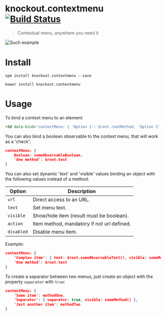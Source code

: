# knockout.contextmenu [![Build Status](https://travis-ci.org/nescalante/knockout.contextmenu.svg?branch=master)](https://travis-ci.org/nescalante/knockout.contextmenu)

> Contextual menu, anywhere you need it

![Such example](https://raw.github.com/nescalante/knockout.contextmenu/master/example/menu.png)

# Install

```shell
npm install knockout.contextmenu --save

bower install knockout.contextmenu
```

# Usage

To bind a context menu to an element:

```html
<td data-bind="contextMenu: { 'Option 1': $root.rootMethod, 'Option 2': itemMethod, 'Option 3': anotherMethod }">
```

You can also bind a boolean observable to the context menu, that will work as a 'check':

```json
contextMenu: { 
    Boolean: someObservableBoolean, 
    'One method': $root.test 
}
```

You can also set dynamic 'text' and 'visible' values binding an object with the following values instead of a method:

Option     | Description
-----------|-----------------------------------------------
`url`      | Direct access to an URL.
`text`     | Set menu text.
`visible`  | Show/hide item (result must be boolean).
`action`   | Item method, mandatory if not url defined.
`disabled` | Disable menu item.

Example:

```json
contextMenu: { 
    'Complex item': { text: $root.someObservableText(), visible: someMethod() == '1', action: $root.someAction }, 
    'One method': $root.test
}
```

To create a separator between two menus, just create an object with the property `separator` with `true`:

```json
contextMenu: { 
    'Some item': methodOne,
    'Separator': { separator: true, visible: someMethod() },
    'Just another item': methodTwo
}
```
